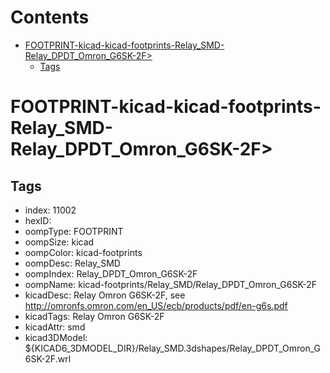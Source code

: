



Contents
========

* [FOOTPRINT-kicad-kicad-footprints-Relay_SMD-Relay_DPDT_Omron_G6SK-2F>](#footprint-kicad-kicad-footprints-relay_smd-relay_dpdt_omron_g6sk-2f)
	* [Tags](#tags)

# FOOTPRINT-kicad-kicad-footprints-Relay_SMD-Relay_DPDT_Omron_G6SK-2F>

## Tags

- index: 11002
- hexID: 
- oompType: FOOTPRINT
- oompSize: kicad
- oompColor: kicad-footprints
- oompDesc: Relay_SMD
- oompIndex: Relay_DPDT_Omron_G6SK-2F
- oompName: kicad-footprints/Relay_SMD/Relay_DPDT_Omron_G6SK-2F
- kicadDesc: Relay Omron G6SK-2F, see http://omronfs.omron.com/en_US/ecb/products/pdf/en-g6s.pdf
- kicadTags: Relay Omron G6SK-2F
- kicadAttr: smd
- kicad3DModel: ${KICAD6_3DMODEL_DIR}/Relay_SMD.3dshapes/Relay_DPDT_Omron_G6SK-2F.wrl
